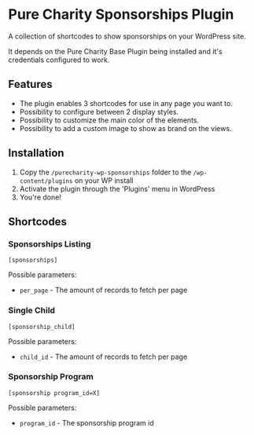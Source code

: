 # Pure Charity Sponsorships Plugin

A collection of shortcodes to show sponsorships on your WordPress site.

It depends on the Pure Charity Base Plugin being installed and it's credentials configured to work.

## Features

* The plugin enables 3 shortcodes for use in any page you want to.
* Possibility to configure between 2 display styles.
* Possibility to customize the main color of the elements.
* Possibility to add a custom image to show as brand on the views.

## Installation

1. Copy the `/purecharity-wp-sponsorships` folder to the `/wp-content/plugins` on your WP install
2. Activate the plugin through the 'Plugins' menu in WordPress
3. You're done!

## Shortcodes

### Sponsorships Listing
`[sponsorships]`

Possible parameters:
* `per_page` - The amount of records to fetch per page

### Single Child
`[sponsorship_child]`

Possible parameters:
* `child_id` - The amount of records to fetch per page

### Sponsorship Program
`[sponsorship program_id=X]`

Possible parameters:
* `program_id` - The sponsorship program id